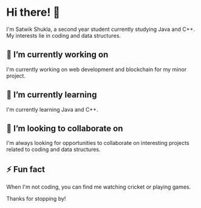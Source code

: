 

# Hi there! 👋

I'm Satwik Shukla, a second year student currently studying Java and C++. My interests lie in coding and data structures. 

## 🔭 I’m currently working on

I'm currently working on web development and blockchain for my minor project.

## 🌱 I’m currently learning

I'm currently learning Java and C++.

## 👯 I’m looking to collaborate on

I'm always looking for opportunities to collaborate on interesting projects related to coding and data structures.

## ⚡ Fun fact

When I'm not coding, you can find me watching cricket or playing games.

Thanks for stopping by!

